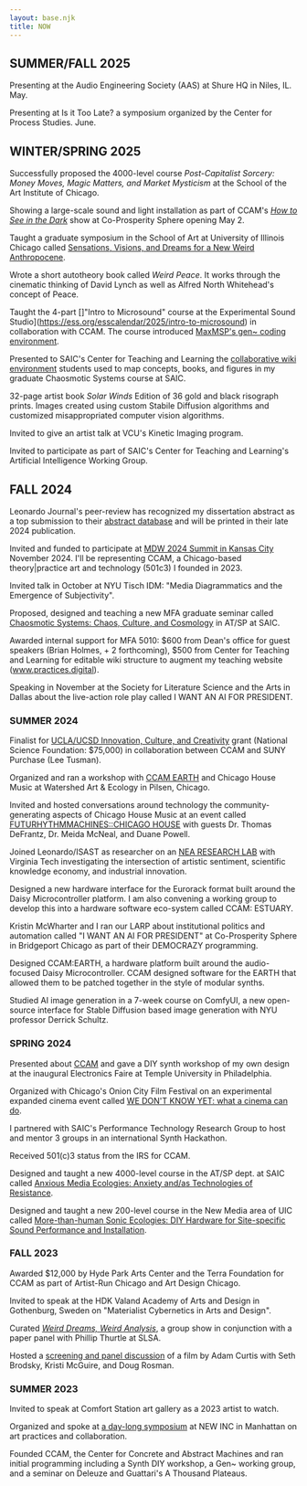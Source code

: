 ```yaml
---
layout: base.njk
title: NOW
---
```


<!-- I am on the job market for both academic jobs (full-time tenure-track || visiting assistant professor) as well as non-academic curatorial and arts organizational positions! I'm happy to talk with hiring committees or
receive recommendations for jobs that will support my work. -->

## SUMMER/FALL 2025

Presenting at the Audio Engineering Society (AAS) at Shure HQ in Niles, IL. May.

Presenting at Is it Too Late? a symposium organized by the Center for Process Studies. June.

## WINTER/SPRING 2025

Successfully proposed the 4000-level course _Post-Capitalist Sorcery: Money Moves, Magic Matters, and Market Mysticism_ at the School of the Art Institute of Chicago.

Showing a large-scale sound and light installation as part of CCAM's [_How to See in the Dark_](https://ccam.world/projects/how-to-see-in-the-dark/#user-content-fn-17) show at Co-Prosperity Sphere opening May 2.

Taught a graduate symposium in the School of Art at University of Illinois Chicago called [Sensations, Visions, and Dreams for a New Weird Anthropocene](https://practices.digital/uic/art520/schedule/).

Wrote a short autotheory book called _Weird Peace_. It works through the cinematic thinking of David Lynch as well as Alfred North Whitehead's concept of Peace.

Taught the 4-part []"Intro to Microsound" course at the Experimental Sound Studio](https://ess.org/esscalendar/2025/intro-to-microsound) in collaboration with CCAM. The course introduced [MaxMSP's gen~ coding environment](https://docs.cycling74.com/legacy/max8/vignettes/gen_topic).

Presented to SAIC's Center for Teaching and Learning the [collaborative wiki environment](https://diagrammatic.media/chaosmotic-systems-wiki/) students used to map concepts, books, and figures in my graduate Chaosmotic Systems course at SAIC.

32-page artist book _Solar Winds_ Edition of 36 gold and black risograph prints. Images created using custom Stabile Diffusion algorithms and customized misappropriated computer vision algorithms.

Invited to give an artist talk at VCU's Kinetic Imaging program.

Invited to participate as part of SAIC's Center for Teaching and Learning's Artificial Intelligence Working Group.

## FALL 2024

Leonardo Journal's peer-review has recognized my dissertation abstract as a top submission to their [abstract database](https://leonardo.info/graduate-abstracts?gad_source=1&gclid=CjwKCAjwl6-3BhBWEiwApN6_kn8blU9qdZp0qEBIsouYt4SSTRcvjpxzVoBjVI4HgpV_U5gTUt3VixoCOkUQAvD_BwE) and will be printed in their late 2024 publication.

Invited and funded to participate at [MDW 2024 Summit in Kansas City](https://mdw.art/summit) November 2024. I'll be representing CCAM, a Chicago-based theory|practice art and technology (501c3) I founded in 2023.

Invited talk in October at NYU Tisch IDM: "Media Diagrammatics and the Emergence of Subjectivity".

Proposed, designed and teaching a new MFA graduate seminar called [Chaosmotic Systems: Chaos, Culture, and Cosmology](https://practices.digital/saic/mfa5010/) in AT/SP at SAIC.

Awarded internal support for MFA 5010: $600 from Dean's office for guest speakers (Brian Holmes, + 2 forthcoming), $500 from Center for Teaching and Learning for editable wiki structure to augment my teaching website (www.practices.digital).

Speaking in November at the Society for Literature Science and the Arts in Dallas about the live-action role play called I WANT AN AI FOR PRESIDENT.

### SUMMER 2024

Finalist for [UCLA/UCSD Innovation, Culture, and Creativity](https://icc.ucla.edu/invited-workshop-concepts/) grant (National Science Foundation: $75,000) in collaboration between CCAM and SUNY Purchase (Lee Tusman).

Organized and ran a workshop with [CCAM EARTH](https://ccam.world/resources/ccam-earth) and Chicago House Music at Watershed Art & Ecology in Pilsen, Chicago.

Invited and hosted conversations around technology the community-generating aspects of Chicago House Music at an event called [FUTURHYTHMMACHINES::CHICAGO HOUSE](https://ccam.world/programs/24-5-10-future-rhythm-machines-chicago-house/) with guests Dr. Thomas DeFrantz, Dr. Meida McNeal, and Duane Powell.

Joined Leonardo/ISAST as researcher on an [NEA RESEARCH LAB](https://www.arts.gov/initiatives/nea-research-labs/all-nea-research-labs#VPI) with Virginia Tech investigating the intersection of artistic sentiment, scientific knowledge economy, and industrial innovation.

Designed a new hardware interface for the Eurorack format built around the Daisy Microcontroller platform. I am also convening a working group to develop this into a hardware software eco-system called CCAM: ESTUARY.

Kristin McWharter and I ran our LARP about institutional politics and automation called "I WANT AN AI FOR PRESIDENT" at Co-Prosperity Sphere in Bridgeport Chicago as part of their DEMOCRAZY programming.

Designed CCAM:EARTH, a hardware platform built around the audio-focused Daisy Microcontroller. CCAM designed software for the EARTH that allowed them to be patched together in the style of modular synths.

Studied AI image generation in a 7-week course on ComfyUI, a new open-source interface for Stable Diffusion based image generation with NYU professor Derrick Schultz.

### SPRING 2024

Presented about [CCAM](https://ccam.world) and gave a DIY synth workshop of my own design at the inaugural Electronics Faire at Temple University in Philadelphia.

Organized with Chicago's Onion City Film Festival on an experimental expanded cinema event called [WE DON'T KNOW YET: what a cinema can do](https://ccam.world/programs/24-4-05-we-dont-know-what-a-cinema-can-do-sound-video/).

I partnered with SAIC's Performance Technology Research Group to host and mentor 3 groups in an international Synth Hackathon.

Received 501(c)3 status from the IRS for CCAM.

Designed and taught a new 4000-level course in the AT/SP dept. at SAIC called [Anxious Media Ecologies: Anxiety and/as Technologies of Resistance](https://practices.digital/saic/ats4018/).

Designed and taught a new 200-level course in the New Media area of UIC called [More-than-human Sonic Ecologies: DIY Hardware for Site-specific Sound Performance and Installation](https://practices.digital/uic/art250/).

### FALL 2023

Awarded $12,000 by Hyde Park Arts Center and the Terra Foundation for CCAM as part of Artist-Run Chicago and Art Design Chicago.

Invited to speak at the HDK Valand Academy of Arts and Design in Gothenburg, Sweden on "Materialist Cybernetics in Arts and Design".

Curated [_Weird Dreams, Weird Analysis_](https://ccam.world/programs/23-10-weird-dreams-vernissage/), a group show in conjunction with a paper panel with Phillip Thurtle at SLSA.

Hosted a [screening and panel discussion](https://ccam.world/programs/23-9-all-watched-over/) of a film by Adam Curtis with Seth Brodsky, Kristi McGuire, and Doug Rosman.

### SUMMER 2023

Invited to speak at Comfort Station art gallery as a 2023 artist to watch.

Organized and spoke at [a day-long symposium](https://ccam.world/programs/23-07-03-informal-informations/) at NEW INC in Manhattan on art practices and collaboration.

Founded CCAM, the Center for Concrete and Abstract Machines and ran initial programming including a Synth DIY workshop, a Gen~ working group, and a seminar on Deleuze and Guattari's A Thousand Plateaus.
